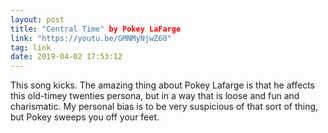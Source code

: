 ```yaml
---
layout: post
title: "Central Time" by Pokey LaFarge
link: "https://youtu.be/GMNMyNjwZ60"
tag: link
date: 2019-04-02 17:53:12
---
```

This song kicks. The amazing thing about Pokey Lafarge is that he affects this old-timey twenties persona, but in a way that is loose and fun and charismatic. My personal bias is to be very suspicious of that sort of thing, but Pokey sweeps you off your feet. 